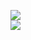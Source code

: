 [![](https://img.shields.io/badge/Made%20With-Github%20Spray-lightgrey.svg?style=for-the-badge&logo=github)](https://github.com/Annihil/github-spray#132)  
[![](https://i.imgur.com/2DrTn0Z.gif)](https://github.com/Annihil/github-spray)